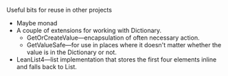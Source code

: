 Useful bits for reuse in other projects
* Maybe monad
* A couple of extensions for working with Dictionary.
  * GetOrCreateValue—encapsulation of often necessary action.
  * GetValueSafe—for use in places where it doesn't matter whether the value is in the Dictionary or not.
* LeanList4—list implementation that stores the first four elements inline and falls back to List.
